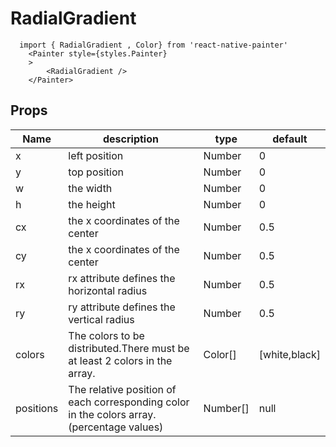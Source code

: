 # RadialGradient

```JS
  import { RadialGradient , Color} from 'react-native-painter'
    <Painter style={styles.Painter} 
    >
        <RadialGradient />      
    </Painter>
```

## Props

| Name | description | type | default |
| --- | --- | --- | --- |
| x | left position | Number | 0 |
| y | top position | Number | 0 |
| w | the width | Number | 0 |
| h | the height | Number | 0 |
| cx | the x coordinates of the center  | Number | 0.5 |
| cy | the x coordinates of the center | Number | 0.5 |
| rx | rx attribute defines the horizontal radius | Number | 0.5 |
| ry | ry attribute defines the vertical radius | Number | 0.5 |
| colors | The colors to be distributed.There must be at least 2 colors in the array.  | Color[] | [white,black] |
| positions | The relative position of each corresponding color in the colors array. (percentage values)   | Number[] | null |